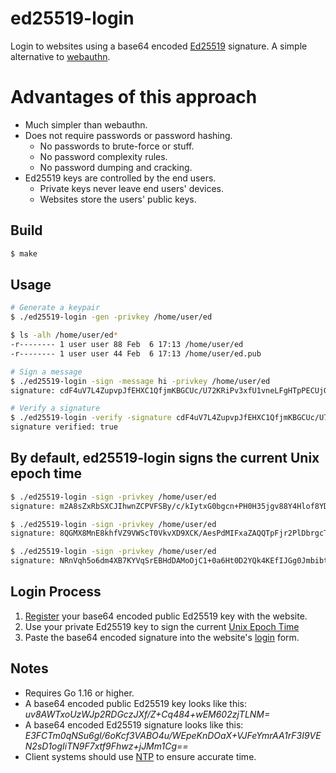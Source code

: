 # ed25519-login

Login to websites using a base64 encoded [Ed25519](https://en.wikipedia.org/wiki/EdDSA#Ed25519) signature. A simple alternative to [webauthn](https://webauthn.guide/).

# Advantages of this approach

  * Much simpler than webauthn.
  * Does not require passwords or password hashing.
    * No passwords to brute-force or stuff.
    * No password complexity rules.
    * No password dumping and cracking.
  * Ed25519 keys are controlled by the end users.
    * Private keys never leave end users' devices.
	* Websites store the users' public keys.

## Build
```bash
$ make
```

## Usage
```bash
# Generate a keypair
$ ./ed25519-login -gen -privkey /home/user/ed

$ ls -alh /home/user/ed*
-r-------- 1 user user 88 Feb  6 17:13 /home/user/ed
-r-------- 1 user user 44 Feb  6 17:13 /home/user/ed.pub

# Sign a message
$ ./ed25519-login -sign -message hi -privkey /home/user/ed
signature: cdF4uV7L4ZupvpJfEHXC1QfjmKBGCUc/U72KRiPv3xfU1vneLFgHTpPECUjGITVuAcQwhrIGYNO3XtB+gtz+Cg==

# Verify a signature
$ ./ed25519-login -verify -signature cdF4uV7L4ZupvpJfEHXC1QfjmKBGCUc/U72KRiPv3xfU1vneLFgHTpPECUjGITVuAcQwhrIGYNO3XtB+gtz+Cg== -message hi -pubkey /home/user/ed.pub
signature verified: true
```

## By default, ed25519-login signs the current Unix epoch time
```bash
$ ./ed25519-login -sign -privkey /home/user/ed
signature: m2A8sZxRbSXCJIhwnZCPVFSBy/c/kIytxG0bgcn+PH0H35jgv88Y4Hlof8YD4A7NLWFsa5FHstm5Dc4BthMGDw==

$ ./ed25519-login -sign -privkey /home/user/ed
signature: 8QGMX8MnE8khfVZ9VWScT0VkvXD9XCK/AesPdMIFxaZAQQTpFjr2PlDbrgcTZjPIUTR32bpnpoXDAf2USnyxDg==

$ ./ed25519-login -sign -privkey /home/user/ed
signature: NRnVqh5o6dm4XB7KYVqSrEBHdDAMoOjC1+0a6Ht0D2YQk4KEfIJGg0Jmbibtz8Ag+e62i49IuIN2MYa/6ibACw==
```

## Login Process

  1. [Register](https://gen.go350.com/register) your base64 encoded public Ed25519 key with the website.
  2. Use your private Ed25519 key to sign the current [Unix Epoch Time](https://en.wikipedia.org/wiki/Unix_time)
  3. Paste the base64 encoded signature into the website's [login](https://gen.go350.com/login) form.

## Notes

  * Requires Go 1.16 or higher.
  * A base64 encoded public Ed25519 key looks like this: *uv8AWTxoUzWJp2RDGczJXf/Z+Cq484+wEM602zjTLNM=*
  * A base64 encoded Ed25519 signature looks like this: *E3FCTm0qNSu6gl/6oKcf3VABO4u/WEpeKnDOaX+VJFeYmrAA1rF3I9VEN2sD1ogIiTN9F7xtf9Fhwz+jJMm1Cg==*
  * Client systems should use [NTP](https://www.ntp.org/) to ensure accurate time.
